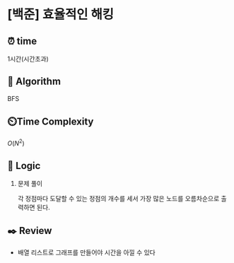 # [백준] 효율적인 해킹

## ⏰  **time**

1시간(시간초과)

## :pushpin: **Algorithm**

BFS

## ⏲️**Time Complexity**

$O(N^2)$

## :round_pushpin: **Logic**
1. 문제 풀이

    각 정점마다 도달할 수 있는 정점의 개수를 세서 가장 많은 노드를 오름차순으로 출력하면 된다.

## :black_nib: **Review**
- 배열 리스트로 그래프를 만들어야 시간을 아낄 수 있다
